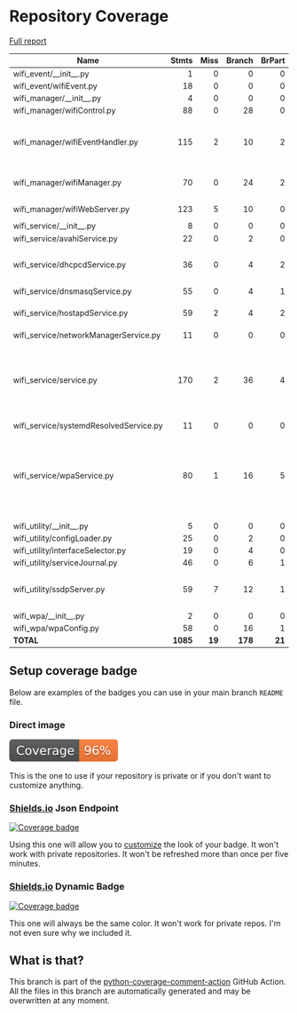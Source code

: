 # Repository Coverage

[Full report](https://htmlpreview.github.io/?https://github.com/EffectiveRange/wifi-manager/blob/python-coverage-comment-action-data/htmlcov/index.html)

| Name                                    |    Stmts |     Miss |   Branch |   BrPart |   Cover |   Missing |
|---------------------------------------- | -------: | -------: | -------: | -------: | ------: | --------: |
| wifi\_event/\_\_init\_\_.py             |        1 |        0 |        0 |        0 |    100% |           |
| wifi\_event/wifiEvent.py                |       18 |        0 |        0 |        0 |    100% |           |
| wifi\_manager/\_\_init\_\_.py           |        4 |        0 |        0 |        0 |    100% |           |
| wifi\_manager/wifiControl.py            |       88 |        0 |       28 |        0 |    100% |           |
| wifi\_manager/wifiEventHandler.py       |      115 |        2 |       10 |        2 |     97% |91-93, 165->exit, 168->exit |
| wifi\_manager/wifiManager.py            |       70 |        0 |       24 |        2 |     98% |48->50, 96->exit |
| wifi\_manager/wifiWebServer.py          |      123 |        5 |       10 |        0 |     96% |80-82, 89-90 |
| wifi\_service/\_\_init\_\_.py           |        8 |        0 |        0 |        0 |    100% |           |
| wifi\_service/avahiService.py           |       22 |        0 |        2 |        0 |    100% |           |
| wifi\_service/dhcpcdService.py          |       36 |        0 |        4 |        2 |     95% |55->exit, 56->exit |
| wifi\_service/dnsmasqService.py         |       55 |        0 |        4 |        1 |     98% |    93->98 |
| wifi\_service/hostapdService.py         |       59 |        2 |        4 |        2 |     94% |30, 80, 102->exit |
| wifi\_service/networkManagerService.py  |       11 |        0 |        0 |        0 |    100% |           |
| wifi\_service/service.py                |      170 |        2 |       36 |        4 |     97% |121, 154->157, 166, 189->exit, 204->exit |
| wifi\_service/systemdResolvedService.py |       11 |        0 |        0 |        0 |    100% |           |
| wifi\_service/wpaService.py             |       80 |        1 |       16 |        5 |     94% |36, 110->exit, 112->exit, 125->127, 127->129 |
| wifi\_utility/\_\_init\_\_.py           |        5 |        0 |        0 |        0 |    100% |           |
| wifi\_utility/configLoader.py           |       25 |        0 |        2 |        0 |    100% |           |
| wifi\_utility/interfaceSelector.py      |       19 |        0 |        4 |        0 |    100% |           |
| wifi\_utility/serviceJournal.py         |       46 |        0 |        6 |        1 |     98% |    62->67 |
| wifi\_utility/ssdpServer.py             |       59 |        7 |       12 |        1 |     86% |34-39, 87->exit, 89-90 |
| wifi\_wpa/\_\_init\_\_.py               |        2 |        0 |        0 |        0 |    100% |           |
| wifi\_wpa/wpaConfig.py                  |       58 |        0 |       16 |        1 |     99% |    63->58 |
|                               **TOTAL** | **1085** |   **19** |  **178** |   **21** | **97%** |           |


## Setup coverage badge

Below are examples of the badges you can use in your main branch `README` file.

### Direct image

[![Coverage badge](https://raw.githubusercontent.com/EffectiveRange/wifi-manager/python-coverage-comment-action-data/badge.svg)](https://htmlpreview.github.io/?https://github.com/EffectiveRange/wifi-manager/blob/python-coverage-comment-action-data/htmlcov/index.html)

This is the one to use if your repository is private or if you don't want to customize anything.

### [Shields.io](https://shields.io) Json Endpoint

[![Coverage badge](https://img.shields.io/endpoint?url=https://raw.githubusercontent.com/EffectiveRange/wifi-manager/python-coverage-comment-action-data/endpoint.json)](https://htmlpreview.github.io/?https://github.com/EffectiveRange/wifi-manager/blob/python-coverage-comment-action-data/htmlcov/index.html)

Using this one will allow you to [customize](https://shields.io/endpoint) the look of your badge.
It won't work with private repositories. It won't be refreshed more than once per five minutes.

### [Shields.io](https://shields.io) Dynamic Badge

[![Coverage badge](https://img.shields.io/badge/dynamic/json?color=brightgreen&label=coverage&query=%24.message&url=https%3A%2F%2Fraw.githubusercontent.com%2FEffectiveRange%2Fwifi-manager%2Fpython-coverage-comment-action-data%2Fendpoint.json)](https://htmlpreview.github.io/?https://github.com/EffectiveRange/wifi-manager/blob/python-coverage-comment-action-data/htmlcov/index.html)

This one will always be the same color. It won't work for private repos. I'm not even sure why we included it.

## What is that?

This branch is part of the
[python-coverage-comment-action](https://github.com/marketplace/actions/python-coverage-comment)
GitHub Action. All the files in this branch are automatically generated and may be
overwritten at any moment.